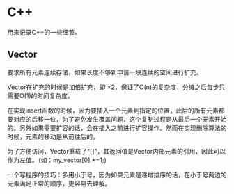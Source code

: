 # C++

用来记录C++的一些细节。

## Vector
要求所有元素连续存储，如果长度不够新申请一块连续的空间进行扩充。

Vector在扩充的时候是加倍扩充，即 ×2，保证了O(n)的复杂度，分摊之后每步只需要O(1)的时间复杂度。

在实现insert函数的时候，因为要插入一个元素到指定的位置，此后的所有元素都要对应的后移一位，为了避免发生覆盖问题，这个复制过程是从最后一个元素开始的。另外如果需要扩容的话，会在插入之前进行扩容操作。然而在实现删除算法的时候，元素的移动是从前往后的。

为了方便访问，Vector重载了"[]"，其返回值是Vector内部元素的引用，因此可以作为左值。（如：my_vector[0] +=1;)

一个写程序的技巧：多用小于号，因为如果元素是递增排序的话，在小于号两边的元素满足正常的顺序，更容易去理解。